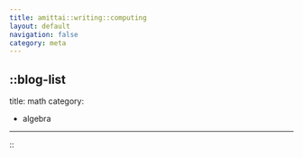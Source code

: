```yaml
---
title: amittai::writing::computing
layout: default
navigation: false
category: meta
---
```


::blog-list
---
title: math
category:
  - algebra
---
::
